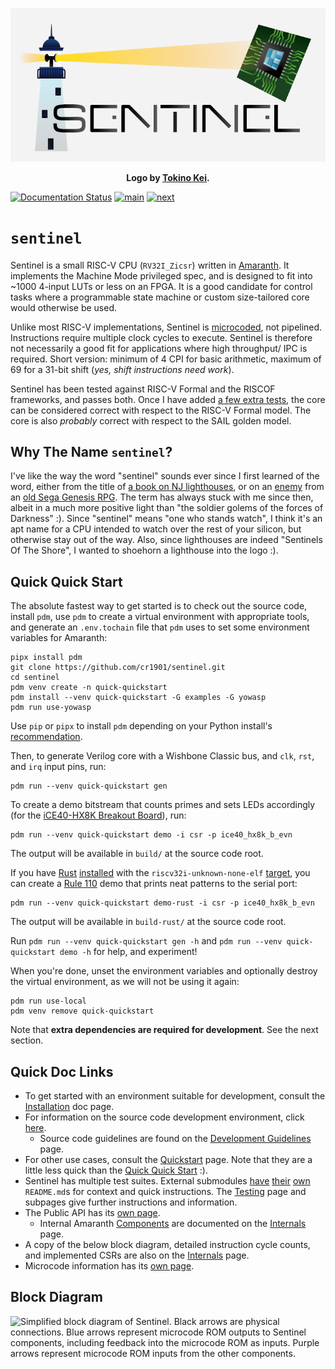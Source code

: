 <p align="center">
  <img src="doc/White Background Ver.png" 
  alt="Sentinel Logo. A lighthouse is shining its light on a PCB and computer
  chip. The silicon die of the computer chip is visible. The text &quot;Sentinel&quot;
  in a black and gray gradient stretches in parallel with the lighthouse's beam.
  The text covers the base of the lighthouse and is below the chip.">
</p>

<p align="center">
  <strong>Logo by <a href="https://tokinokei.carrd.co/">Tokino Kei</a>.</strong>
</p>

[![Documentation Status](https://readthedocs.org/projects/sentinel-cpu/badge/?version=latest)](https://sentinel-cpu.readthedocs.io/en/latest/?badge=latest)
[![main](https://github.com/cr1901/sentinel/actions/workflows/ci.yml/badge.svg?branch=main)](https://github.com/cr1901/sentinel/actions/workflows/ci.yml)
[![next](https://github.com/cr1901/sentinel/actions/workflows/ci.yml/badge.svg?branch=next)](https://github.com/cr1901/sentinel/actions/workflows/ci.yml)

# `sentinel`

Sentinel is a small RISC-V CPU (`RV32I_Zicsr`) written in [Amaranth](https://amaranth-lang.org/).
It implements the Machine Mode privileged spec, and is designed to fit into
~1000 4-input LUTs or less on an FPGA. It is a good candidate for control tasks
where a programmable state machine or custom size-tailored core would otherwise
be used.

Unlike most RISC-V implementations, Sentinel is [microcoded](https://en.wikipedia.org/wiki/Microcode),
not pipelined. Instructions require multiple clock cycles to execute. Sentinel
is therefore not necessarily a good fit for applications where high throughput/
IPC is required. Short version: minimum of 4 CPI for basic arithmetic,
maximum of 69 for a 31-bit shift (_yes, shift instructions need work_).

Sentinel has been tested against RISC-V Formal and the RISCOF frameworks, and
passes both. Once I have added [a few extra tests](https://github.com/YosysHQ/riscv-formal/blob/a5443540f965cc948c5cf63321c405474f34ced3/docs/procedure.md#other-checks),
the core can be considered correct with respect to the RISC-V Formal model.
The core is also _probably_ correct with respect to the SAIL golden model.

## Why The Name `sentinel`?

I've like the way the word "sentinel" sounds ever since I first learned of the
word, either from the title of [a book on NJ lighthouses](http://www.down-the-shore.com/sentinl.html),
or on an [enemy](https://shining.fandom.com/wiki/Sentinel_(Shining_in_the_Darkness))
from an [old Sega Genesis RPG](https://en.wikipedia.org/wiki/Shining_in_the_Darkness).
The term has always stuck with me since then, albeit in a much more positive
light than "the soldier golems of the forces of Darkness" :). Since "sentinel"
means "one who stands watch", I think it's an apt name for a CPU intended to
watch over the rest of your silicon, but otherwise stay out of the way. Also,
since lighthouses are indeed "Sentinels Of The Shore", I wanted to shoehorn a
lighthouse into the logo :).

## Quick Quick Start

The absolute fastest way to get started is to check out the source code,
install `pdm`, use `pdm` to create a virtual environment with appropriate
tools, and generate an `.env.tochain` file that `pdm` uses to set some
environment variables for Amaranth:

```
pipx install pdm
git clone https://github.com/cr1901/sentinel.git
cd sentinel
pdm venv create -n quick-quickstart
pdm install --venv quick-quickstart -G examples -G yowasp
pdm run use-yowasp
```

Use `pip` or `pipx` to install `pdm` depending on your Python install's
[recommendation](https://packaging.python.org/en/latest/specifications/externally-managed-environments/#guide-users-towards-virtual-environments).

Then, to generate Verilog core with a Wishbone Classic bus, and `clk`,
`rst`, and `irq` input pins, run:

```
pdm run --venv quick-quickstart gen
```

To create a demo bitstream that counts primes and sets LEDs accordingly (for the
[iCE40-HX8K Breakout Board](https://www.latticesemi.com/Products/DevelopmentBoardsAndKits/iCE40HX8KBreakoutBoard.aspx)),
run:

```
pdm run --venv quick-quickstart demo -i csr -p ice40_hx8k_b_evn
```

The output will be available in `build/` at the source code root.

If you have [Rust](https://www.rust-lang.org/) [installed](https://rustup.rs/)
with the `riscv32i-unknown-none-elf` [target](https://rust-lang.github.io/rustup/cross-compilation.html),
you can create a [Rule 110](https://en.wikipedia.org/wiki/Rule_110) demo that
prints neat patterns to the serial port:

```
pdm run --venv quick-quickstart demo-rust -i csr -p ice40_hx8k_b_evn
```

The output will be available in `build-rust/` at the source code root.

Run `pdm run --venv quick-quickstart gen -h` and
`pdm run --venv quick-quickstart demo -h` for help, and experiment!

When you're done, unset the environment variables and optionally destroy the
virtual environment, as we will not be using it again:

```
pdm run use-local
pdm venv remove quick-quickstart
```

Note that **extra dependencies are required for development**. See the next
section.

## Quick Doc Links

* To get started with an environment suitable for development, consult the
  [Installation](https://sentinel-cpu.readthedocs.io/en/latest/usage/installation.html) doc page.
* For information on the source code development environment, click
  [here](https://sentinel-cpu.readthedocs.io/en/latest/development/overview.html).
  * Source code guidelines are found on the
    [Development Guidelines](https://sentinel-cpu.readthedocs.io/en/latest/development/guidelines.html)
    page.
* For other use cases, consult the [Quickstart](https://sentinel-cpu.readthedocs.io/en/latest/usage/quickstart.html)
  page. Note that they are a little less quick than the [Quick Quick Start](#quick-quick-start) :).
* Sentinel has multiple test suites. External submodules [have](./tests/formal/README.md)
  [their](./tests/upstream/README.md) [own](./tests/riscof/README.md)
  `README.md`s for context and quick instructions. The [Testing](https://sentinel-cpu.readthedocs.io/en/latest/development/testing.html)
  page and subpages give further instructions and information.
* The Public API has its [own page](https://sentinel-cpu.readthedocs.io/en/latest/usage/reference.html).
  * Internal Amaranth [Components](https://amaranth-lang.org/docs/amaranth/latest/stdlib/wiring.html#amaranth.lib.wiring.Component)
    are documented on the [Internals](https://sentinel-cpu.readthedocs.io/en/latest/development/internals.html)
    page.
* A copy of the below block diagram, detailed instruction cycle counts, and
  implemented CSRs are also on the [Internals](https://sentinel-cpu.readthedocs.io/en/latest/development/internals.html)
  page.
* Microcode information has its [own page](https://sentinel-cpu.readthedocs.io/en/latest/development/microcode.html).

## Block Diagram

![Simplified block diagram of Sentinel. Black arrows are physical connections.
Blue arrows represent microcode ROM outputs to Sentinel components, including
feedback into the microcode ROM as inputs. Purple arrows represent microcode
ROM inputs from the other components.](doc/blockdiag.png)
